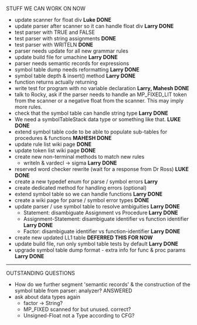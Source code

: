 STUFF WE CAN WORK ON NOW
  * update scanner for float div  **Luke DONE**
  * update parser after scanner so it can handle float div **Larry DONE**
  * test parser with TRUE and FALSE
  * test parser with string assignments **DONE**
  * test parser with WRITELN  **DONE**
  * parser needs update for all new grammar rules
  * update build file for umachine  **Larry DONE**
  * parser needs semantic records for expressions
  * symbol table dump needs reformatting  **Larry DONE**
  * symbol table depth & insert() method **Larry DONE**
  * function returns actually returning
  * write test for program with no variable declaration  **Larry, Mahesh DONE**
  * talk to Rocky, ask if the parser needs to handle an MP\_FIXED\_LIT token from the scanner or a negative float from the scanner.  This may imply more rules.
  * check that the symbol table can handle string type **Larry DONE**
  * We need a symbolTableStack data type or something like that.  **LUKE  DONE**
  * extend symbol table code to be able to populate sub-tables for procedures & functions  **MAHESH DONE**
  * update rule list wiki page **DONE**
  * update token list wiki page **DONE**
  * create new non-terminal methods to match new rules
    * writeln & vardecl -> sigma **Larry DONE**
  * reserved word checker rewrite (wait for a response from Dr Ross)  **LUKE DONE**
  * create a new typedef enum for parse / symbol errors **Larry**
  * create dedicated method for handling errors (optional)
  * extend symbol table so we can handle functions  **Larry DONE**
  * create a wiki page for parse / symbol error types  **DONE**
  * update parser / use symbol table to resolve ambiguities   **Larry DONE**
    * Statement: disambiguate Assignment vs Procedure  **Larry DONE**
    * Assignment-Statement: disambiguate identifier vs function identifier  **Larry DONE**
    * Factor: disambiguate identifier vs function-identifier  **Larry DONE**
  * create new updated LL1 table **DEFERRED THIS FOR NOW**
  * update build file, run only symbol table tests by default **Larry DONE**
  * upgrade symbol table dump format - extra info for func & proc params **Larry DONE**


---


OUTSTANDING QUESTIONS
  * How do we further segment 'semantic records' & the construction of the symbol table from parser: analyzer?   ANSWERED 
  * ask about data types again
    * factor -> String?
    * MP\_FIXED scanned for but unused.  correct?
    * Unsigned-Float not a Type according to CFG?